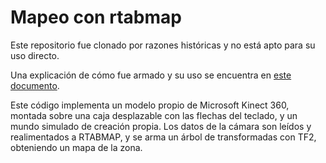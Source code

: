 # Mapeo con rtabmap

Este repositorio fue clonado por razones históricas y no está apto para su uso directo.

Una explicación de cómo fue armado y su uso se encuentra en [este documento](https://docs.google.com/document/d/1P4P5pm0ZT0rQh5YQDmhExe7-U5Jdc9nOvbZ5nlnquNw/edit?usp=sharing).

Este código implementa un modelo propio de Microsoft Kinect 360, montada sobre una caja desplazable con las flechas del teclado, y un mundo simulado de creación propia. Los datos de la cámara son leídos y realimentados a RTABMAP, y se arma un árbol de transformadas con TF2, obteniendo un mapa de la zona.



